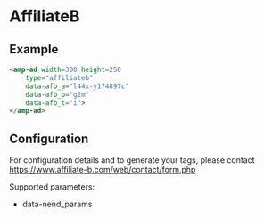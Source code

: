 <!---
Copyright 2016 The AMP HTML Authors. All Rights Reserved.

Licensed under the Apache License, Version 2.0 (the "License");
you may not use this file except in compliance with the License.
You may obtain a copy of the License at

      http://www.apache.org/licenses/LICENSE-2.0

Unless required by applicable law or agreed to in writing, software
distributed under the License is distributed on an "AS-IS" BASIS,
WITHOUT WARRANTIES OR CONDITIONS OF ANY KIND, either express or implied.
See the License for the specific language governing permissions and
limitations under the License.
-->

# AffiliateB

## Example

```html
<amp-ad width=300 height=250
    type="affiliateb"
    data-afb_a="l44x-y174897c"
    data-afb_p="g2m"
    data-afb_t="i">
</amp-ad>
```

## Configuration

For configuration details and to generate your tags, please contact https://www.affiliate-b.com/web/contact/form.php

Supported parameters:

- data-nend_params
